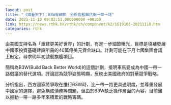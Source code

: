 ```yaml
---
layout: post
title: "《環看天下》：B3W有細節　分析指暫難抗衡一帶一路"
date: 2021-11-10 09:02:51.000000000 +08:00
link: https://news.rthk.hk/rthk/ch/component/k2/1619103-20211110.htm
categories: rthk
---
```


由美國支持名為「重建更美好世界」的計劃，有進一步細節曝光，目標是填補發展中國家投資基礎建設所需的40萬億美元資金缺口。計劃可能在下月七國集團會議上敲定，尋求明年初啟動旗艦項目。

簡稱為B3W(Build Back Better World)的這個計劃，擺明車馬要成為中國一帶一路倡議的替代選項。評論認為競爭姿態明顯，反映出美國政府的對華競爭戰略。

分析指出，西方國家將爭取在推行B3W時，比一帶一路更具透明度，並尊重發展中國家的選擇，避免構成債務等問題，但由於B3W缺乏操作層面的內容，目前難以撼動一帶一路多年來積累的戰略籌碼。
